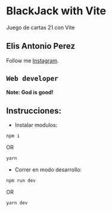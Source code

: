 # BlackJack with Vite

Juego de cartas 21 con Vite

## Elis Antonio Perez

Follow me [Instagram](https://instagram.com/elisperezmusic).

## `Web developer`

**Note: God is good!**

## Instrucciones:

- Instalar modulos:

```bash
npm i
```

OR

```bash
yarn
```

- Correr en modo desarrollo:

```bash
npm run dev
```

OR

```bash
yarn dev
```
